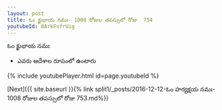 ```yaml
---
layout: post
title: ఓం క్ఖుభాయ నమః- 1008 రోజుల తపస్సులో రోజు  754
youtubeId: 8ArkFsfrUig
---
```

 
 
 ఓం క్ఖుభాయ నమః  
 
 -  ఎవరు ఆదేశాల రూపంలో ఉంటారు 
 
  
 
  
 
 
 
 
 
 


{% include youtubePlayer.html id=page.youtubeId %}
 
[Next]({{ site.baseurl }}{% link  split1/_posts/2016-12-12-ఓం హర్యక్షయ నమః- 1008 రోజుల తపస్సులో రోజు  753.md%})
 
